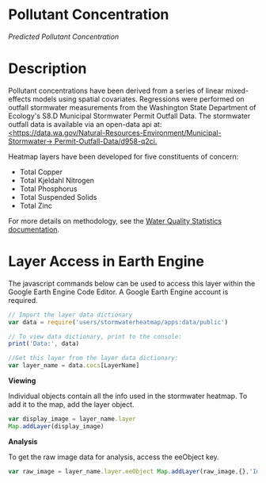 # Pollutant Concentration

*Predicted Pollutant Concentration*

# Description

Pollutant concentrations have been derived from a series of linear mixed-effects models using spatial covariates. Regressions were performed on outfall stormwater measurements from the Washington State Department of Ecology's S8.D Municipal Stormwater Permit Outfall Data. The stormwater outfall data is available via an open-data api at: [\<https://data.wa.gov/Natural-Resources-Environment/Municipal-Stormwater-> Permit-Outfall-Data/d958-q2ci.](https://data.wa.gov/Natural-Resources-Environment/Municipal-Stormwater-%20Permit-Outfall-Data/d958-q2ci.%20)

Heatmap layers have been developed for five constituents of concern:

-   Total Copper
-   Total Kjeldahl Nitrogen
-   Total Phosphorus
-   Total Suspended Solids
-   Total Zinc

For more details on methodology, see the [Water Quality Statistics documentation](/docs/Technical%20Reference/Components/Water%20Quality%20Statistics).

# Layer Access in Earth Engine

The javascript commands below can be used to access this layer within the Google Earth Engine Code Editor. A Google Earth Engine account is required.

``` javascript
// Import the layer data dictionary 
var data = require('users/stormwaterheatmap/apps:data/public')

// To view data dictionary, print to the console: 
print('Data:', data)

//Get this layer from the layer data dictionary: 
var layer_name = data.cocs[LayerName]
```

**Viewing**

Individual objects contain all the info used in the stormwater heatmap. To add it to the map, add the layer object.

``` javascript
var display_image = layer_name.layer 
Map.addLayer(display_image)
```

**Analysis**

To get the raw image data for analysis, access the eeObject key.

``` javascript
var raw_image = layer_name.layer.eeObject Map.addLayer(raw_image,{},'Imperviousness')
```
